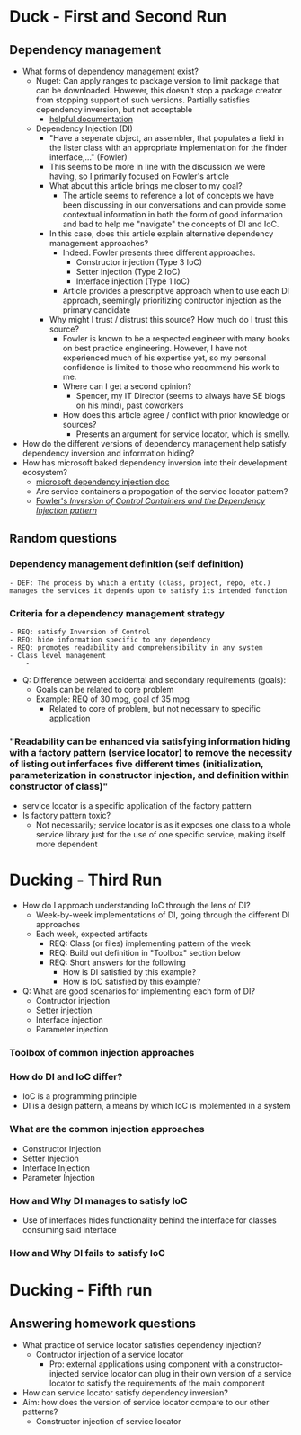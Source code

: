 # Duck - First and Second Run

## Dependency management
- What forms of dependency management exist?
    - Nuget: Can apply ranges to package version to limit package that can be downloaded. However, this doesn't stop a package creator from stopping support of such versions. Partially satisfies dependency inversion, but not acceptable
        - [helpful documentation](https://docs.microsoft.com/en-us/dotnet/standard/library-guidance/dependencies)
    - Dependency Injection (DI)
        - "Have a seperate object, an assembler, that populates a field in the lister class with an appropriate implementation for the finder interface,..." (Fowler)
        - This seems to be more in line with the discussion we were having, so I primarily focused on Fowler's article
        - What about this article brings me closer to my goal? 
            - The article seems to reference a lot of concepts we have been discussing in our conversations and can provide some contextual information in both the form of good information and bad to help me "navigate" the concepts of DI and IoC.
        - In this case, does this article explain alternative dependency management approaches? 
            - Indeed. Fowler presents three different approaches.
                - Constructor injection (Type 3 IoC)
                - Setter injection (Type 2 IoC)
                - Interface injection (Type 1 IoC)
            - Article provides a prescriptive approach when to use each DI approach, seemingly prioritizing contructor injection as the primary candidate
        - Why might I trust / distrust this source? How much do I trust this source? 
            - Fowler is known to be a respected engineer with many books on best practice engineering. However, I have not experienced much of his expertise yet, so my personal confidence is limited to those who recommend his work to me.
            - Where can I get a second opinion?
                - Spencer, my IT Director (seems to always have SE blogs on his mind), past coworkers
            - How does this article agree / conflict with prior knowledge or sources? 
                - Presents an argument for service locator, which is smelly. 
- How do the different versions of dependency management help satisfy dependency inversion and information hiding?
- How has microsoft baked dependency inversion into their development ecosystem?
    - [microsoft dependency injection doc](https://docs.microsoft.com/en-us/dotnet/core/extensions/dependency-injection)
    - Are service containers a propogation of the service locator pattern?
    - [Fowler's <em>Inversion of Control Containers and the Dependency Injection pattern</em>](https://www.martinfowler.com/articles/injection.html)

## Random questions

### Dependency management definition (self definition) 
    - DEF: The process by which a entity (class, project, repo, etc.) manages the services it depends upon to satisfy its intended function
### Criteria for a dependency management strategy
    - REQ: satisfy Inversion of Control
    - REQ: hide information specific to any dependency
    - REQ: promotes readability and comprehensibility in any system
    - Class level management
        - 

- Q: Difference between accidental and secondary requirements (goals):
    - Goals can be related to core problem
    - Example: REQ of 30 mpg, goal of 35 mpg
        - Related to core of problem, but not necessary to specific application

### "Readability can be enhanced via satisfying information hiding with a factory pattern (service locator) to remove the necessity of listing out inferfaces five different times (initialization, parameterization in constructor injection, and definition within constructor of class)"
- service locator is a specific application of the factory patttern
- Is factory pattern toxic?
    - Not necessarily; service locator is as it exposes one class to a whole service library just for the use of one specific service, making itself more dependent


# Ducking - Third Run
- How do I approach understanding IoC through the lens of DI?
    - Week-by-week implementations of DI, going through the different DI approaches
    - Each week, expected artifacts
        - REQ: Class (or files) implementing pattern of the week
        - REQ: Build out definition in "Toolbox" section below
        - REQ: Short answers for the following
            - How is DI satisfied by this example?
            - How is IoC satisfied by this example?
- Q: What are good scenarios for implementing each form of DI?
    - Contructor injection
    - Setter injection
    - Interface injection
    - Parameter injection

### Toolbox of common injection approaches

### How do DI and IoC differ?
- IoC is a programming principle
- DI is a design pattern, a means by which IoC is implemented in a system

### What are the common injection approaches
- Constructor Injection
- Setter Injection
- Interface Injection
- Parameter Injection

### How and Why DI manages to satisfy IoC
- Use of interfaces hides functionality behind the interface for classes consuming said interface

### How and Why DI fails to satisfy IoC

# Ducking - Fifth run

## Answering homework questions
- What practice of service locator satisfies dependency injection? 
    - Contructor injection of a service locator
        - Pro: external applications using component with a constructor-injected service locator can plug in their own version of a service locator to satisfy the requirements of the main component
- How can service locator satisfy dependency inversion?
- Aim: how does the version of service locator compare to our other patterns?
    - Constructor injection of service locator 
